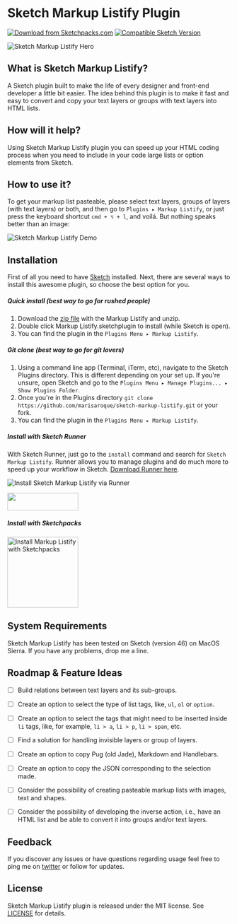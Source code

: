 # Sketch Markup Listify Plugin

[![Download from Sketchpacks.com](https://badges.sketchpacks.com/plugins/sketch-markup-listify/version.svg)](https://api.sketchpacks.com/v1/plugins/sketch-markup-listify/download)
[![Compatible Sketch Version](https://badges.sketchpacks.com/plugins/sketch-markup-listify/compatibility.svg)](https://sketchpacks.com/marisaroque/sketch-markup-listify)

![Sketch Markup Listify Hero](https://dl.dropboxusercontent.com/u/11299185/logo.svg)

## What is Sketch Markup Listify?

A Sketch plugin built to make the life of every designer and front-end developer a little bit easier. The idea behind this plugin is to make it fast and easy to convert and copy your text layers or groups with text layers into HTML lists.

## How will it help?

Using Sketch Markup Listify plugin you can speed up your HTML coding process when you need to include in your code large lists or option elements from Sketch.

## How to use it?

To get your markup list pasteable, please select text layers, groups of layers (with text layers) or both, and then go to `Plugins ▸ Markup Listify`, or just press the keyboard shortcut `cmd + ⌥ + l`, and voilá. But nothing speaks better than an image:

![Sketch Markup Listify Demo](https://dl.dropboxusercontent.com/u/11299185/demo1.gif)

## Installation

First of all you need to have [Sketch](http://bohemiancoding.com/sketch/) installed. Next, there are several ways to install this awesome plugin, so choose the best option for you.

##### Quick install (best way to go for rushed people)
1. Download the [zip file](https://github.com/marisaroque/sketch-markup-listify/archive/master.zip) with the Markup Listify and unzip.
2. Double click Markup Listify.sketchplugin to install (while Sketch is open).
3. You can find the plugin in the `Plugins Menu ▸ Markup Listify`.

##### Git clone (best way to go for git lovers)
1. Using a command line app (Terminal, iTerm, etc), navigate to the Sketch Plugins directory. This is different depending on your set up. If you're unsure, open Sketch and go to the `Plugins Menu ▸ Manage Plugins... ▸ Show Plugins Folder`.
2. Once you're in the Plugins directory `git clone https://github.com/marisaroque/sketch-markup-listify.git` or your fork.
3. You can find the plugin in the `Plugins Menu ▸ Markup Listify`.


##### Install with Sketch Runner
With Sketch Runner, just go to the `install` command and search for `Sketch Markup Listify`. Runner allows you to manage plugins and do much more to speed up your workflow in Sketch. [Download Runner here](http://www.sketchrunner.com).

![Install Sketch Markup Listify via Runner](images/)

<a href="http://bit.ly/SketchRunnerWebsite">
  <img width="160" height="40" src="http://sketchrunner.com/img/badge_blue.png">
</a>

##### Install with Sketchpacks
<a href="https://www.sketchpacks.com/marisaroque/sketch-markup-listify/install"><img src="https://sketchpacks-com.s3.amazonaws.com/assets/badges/sketchpacks-badge-install.png" alt="Install Markup Listify with Sketchpacks" width="160"></a>


## System Requirements

Sketch Markup Listify has been tested on Sketch (version 46) on MacOS Sierra. If you have any problems, drop me a line.


## Roadmap & Feature Ideas

* [ ] Build relations between text layers and its sub-groups.
* [ ] Create an option to select the type of list tags, like, `ul`, `ol` or `option`.
* [ ] Create an option to select the tags that might need to be inserted inside `li` tags, like, for example, `li > a`, `li > p`, `li > span`, etc.
* [ ] Find a solution for handling invisible layers or group of layers.
* [ ] Create an option to copy Pug (old Jade), Markdown and Handlebars.
* [ ] Create an option to copy the JSON corresponding to the selection made.
* [ ] Consider the possibility of creating pasteable markup lists with images, text and shapes.
* [ ] Consider the possibility of developing the inverse action, i.e., have an HTML list and be able to convert it into groups and/or text layers.


## Feedback

If you discover any issues or have questions regarding usage feel free to ping me on [twitter](http://twitter.com/marisaroque) or follow for updates.


## License

Sketch Markup Listify plugin is released under the MIT license. See [LICENSE](LICENSE.md) for details.